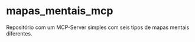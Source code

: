 # mapas_mentais_mcp
Repositório com um MCP-Server simples com seis tipos de mapas mentais diferentes.
